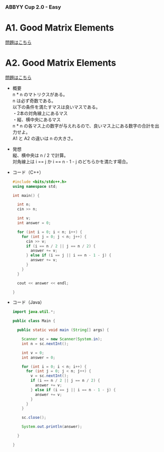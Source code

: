 ### ABBYY Cup 2.0 - Easy

# A1. Good Matrix Elements
  
  [問題はこちら](https://codeforces.com/problemset/problem/177/A1)
   
# A2. Good Matrix Elements

  [問題はこちら](https://codeforces.com/problemset/problem/177/A2)
  
- 概要<br>
  n * n のマトリクスがある。<br>
  n は必ず奇数である。<br>
  以下の条件を満たすマスは良いマスである。<br>
  ・2本の対角線上にあるマス<br>
  ・縦、横中央にあるマス<br>
  n * n の各マス上の数字が与えれるので、良いマス上にある数字の合計を出力せよ。<br>
  A1 と A2 の違いは n の大きさ。
  
- 発想<br>
  縦、横中央は n / 2 で計算。<br>
  対角線上は i == j か i == n - 1 - j のどちらかを満たす場合。<br>
  
  
- コード（C++）

  ```cpp
  #include <bits/stdc++.h>
  using namespace std;

  int main() {

    int n;
    cin >> n;

    int v;
    int answer = 0;

    for (int i = 0; i < n; i++) {
      for (int j = 0; j < n; j++) {
        cin >> v;
        if (i == n / 2 || j == n / 2) {
          answer += v;
        } else if (i == j || i == n - 1 - j) {
          answer += v;
        }
      }
    }

    cout << answer << endl;

  }
  ```
  
- コード（Java）

  ```java
  import java.util.*;

  public class Main {

    public static void main (String[] args) {

      Scanner sc = new Scanner(System.in);
      int n = sc.nextInt();

      int v = 0;
      int answer = 0;

      for (int i = 0; i < n; i++) {
        for (int j = 0; j < n; j++) {
          v = sc.nextInt();
          if (i == n / 2 || j == n / 2) {
            answer += v;
          } else if (i == j || i == n - 1 - j) {
            answer += v;
          }
        }
      }

      sc.close();

      System.out.println(answer);

    }

  }
  ```
    